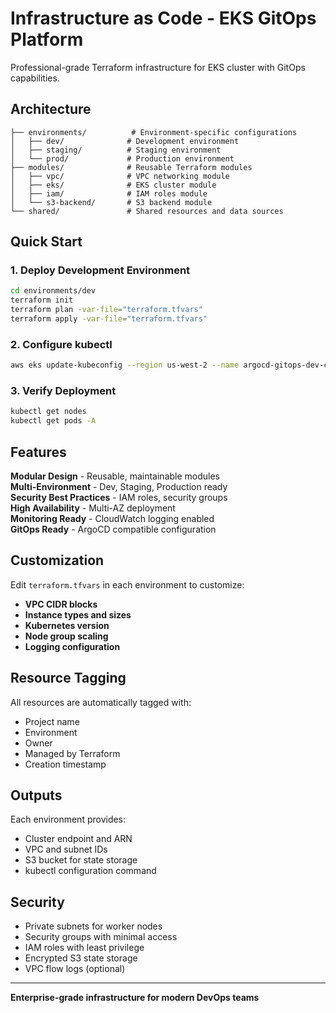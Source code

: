 # Infrastructure as Code - EKS GitOps Platform

Professional-grade Terraform infrastructure for EKS cluster with GitOps capabilities.

##  Architecture

```
├── environments/          # Environment-specific configurations
│   ├── dev/              # Development environment
│   ├── staging/          # Staging environment
│   └── prod/             # Production environment
├── modules/              # Reusable Terraform modules
│   ├── vpc/              # VPC networking module
│   ├── eks/              # EKS cluster module
│   ├── iam/              # IAM roles module
│   └── s3-backend/       # S3 backend module
└── shared/               # Shared resources and data sources
```

##  Quick Start

### 1. Deploy Development Environment

```bash
cd environments/dev
terraform init
terraform plan -var-file="terraform.tfvars"
terraform apply -var-file="terraform.tfvars"
```

### 2. Configure kubectl

```bash
aws eks update-kubeconfig --region us-west-2 --name argocd-gitops-dev-cluster
```

### 3. Verify Deployment

```bash
kubectl get nodes
kubectl get pods -A
```

##  Features

 **Modular Design** - Reusable, maintainable modules  
 **Multi-Environment** - Dev, Staging, Production ready  
 **Security Best Practices** - IAM roles, security groups  
 **High Availability** - Multi-AZ deployment  
 **Monitoring Ready** - CloudWatch logging enabled  
 **GitOps Ready** - ArgoCD compatible configuration  

##  Customization

Edit `terraform.tfvars` in each environment to customize:

- **VPC CIDR blocks**
- **Instance types and sizes**
- **Kubernetes version**
- **Node group scaling**
- **Logging configuration**

##  Resource Tagging

All resources are automatically tagged with:
- Project name
- Environment
- Owner
- Managed by Terraform
- Creation timestamp

##  Outputs

Each environment provides:
- Cluster endpoint and ARN
- VPC and subnet IDs
- S3 bucket for state storage
- kubectl configuration command

##  Security

- Private subnets for worker nodes
- Security groups with minimal access
- IAM roles with least privilege
- Encrypted S3 state storage
- VPC flow logs (optional)

---
**Enterprise-grade infrastructure for modern DevOps teams**